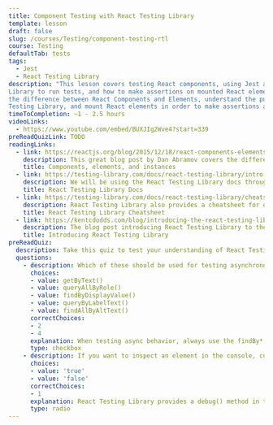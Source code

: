 ```yaml
---
title: Component Testing with React Testing Library
template: lesson
draft: false
slug: /courses/Testing/component-testing-rtl
course: Testing
defaultTab: tests
tags:
  - Jest
  - React Testing Library
description: "This lesson covers testing React components, using Jest and React Testing
Library to run tests, and how to make assertions on mounted React elements. We'll go into
the difference between React Components and Elements, understand the purpose of the React
Testing Library, and mount React elements in order to make assertions about them."
timeToCompletion: ~1 - 2.5 hours
videoLinks:
  - https://www.youtube.com/embed/BUXJIg2Wve4?start=339
preReadQuizLink: TODO
readingLinks:
  - link: https://reactjs.org/blog/2015/12/18/react-components-elements-and-instances.html
    description: This great blog post by Dan Abramov covers the difference between React components, elements, and component instances.
    title: Components, elements, and instances
  - link: https://testing-library.com/docs/react-testing-library/intro
    description: We will be using the React Testing Library docs throughout the session, so it would be helpful to get familiar with this resource.
    title: React Testing Library Docs
  - link: https://testing-library.com/docs/react-testing-library/cheatsheet
    description: React Testing Library also provides a cheatsheet for quick reference to queries and events. This will come in handy during the lesson!
    title: React Testing Library Cheatsheet
  - link: https://kentcdodds.com/blog/introducing-the-react-testing-library
    description: The blog post introducing React Testing Library to the world.
    title: Introducing React Testing Library
preReadQuiz:
  description: Take this quiz to test your understanding of React Testing Library!
  questions:
    - description: Which of these should be used for testing asynchronous behavior?
      choices:
      - value: getByText()
      - value: queryAllByRole()
      - value: findByDisplayValue()
      - value: queryByLabelText()
      - value: findAllByAltText()
      correctChoices:
      - 2
      - 4
      explanation: When testing async behavior, always use the findBy* queries, which return a promise that resolves to the value of the element or elements you're querying for.
      type: checkbox
    - description: If you want to inspect an element in the console, console.log is the best method.
      choices:
      - value: 'true'
      - value: 'false'
      correctChoices:
      - 1
      explanation: React Testing Library provides a debug() method in the object returned by render(), which will print the mounted component's DOM to the console. You can pass individual nodes to debug() to print them individually, e.g. debug(getByText('Submit'))
      type: radio
---
```

